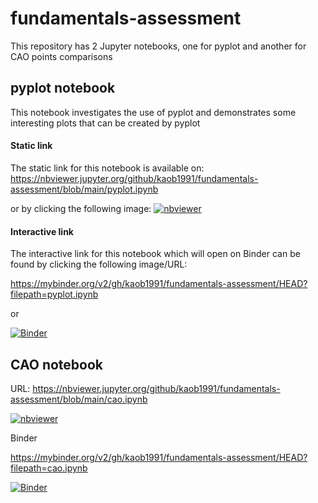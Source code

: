 # fundamentals-assessment

This repository has 2 Jupyter notebooks, one for pyplot and another for CAO points comparisons 


## pyplot notebook

This notebook investigates the use of pyplot and demonstrates some interesting plots that can be created by pyplot 

#### Static link
The static link for this notebook is available on:
https://nbviewer.jupyter.org/github/kaob1991/fundamentals-assessment/blob/main/pyplot.ipynb 

or by clicking the following image: [![nbviewer](https://raw.githubusercontent.com/jupyter/design/master/logos/Badges/nbviewer_badge.svg)](https://nbviewer.jupyter.org/github/kaob1991/fundamentals-assessment/blob/main/pyplot.ipynb)

#### Interactive link 
The interactive link for this notebook which will open on Binder can be found by clicking the following image/URL:

https://mybinder.org/v2/gh/kaob1991/fundamentals-assessment/HEAD?filepath=pyplot.ipynb 

or  

[![Binder](https://mybinder.org/badge_logo.svg)](https://mybinder.org/v2/gh/kaob1991/fundamentals-assessment/HEAD?filepath=pyplot.ipynb)



## CAO notebook 



URL: https://nbviewer.jupyter.org/github/kaob1991/fundamentals-assessment/blob/main/cao.ipynb


[![nbviewer](https://raw.githubusercontent.com/jupyter/design/master/logos/Badges/nbviewer_badge.svg)](https://nbviewer.jupyter.org/github/kaob1991/fundamentals-assessment/blob/main/cao.ipynb)



Binder 


https://mybinder.org/v2/gh/kaob1991/fundamentals-assessment/HEAD?filepath=cao.ipynb 


 
[![Binder](https://mybinder.org/badge_logo.svg)](https://mybinder.org/v2/gh/kaob1991/fundamentals-assessment/HEAD?filepath=cao.ipynb)

